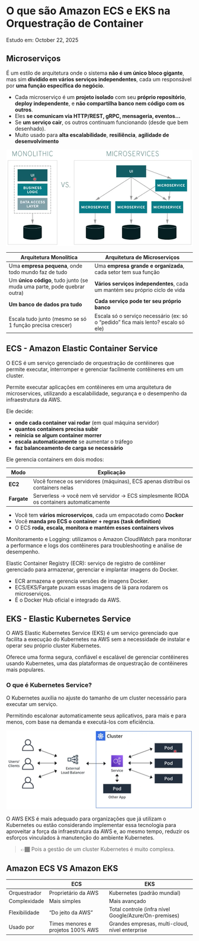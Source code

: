 # O que são Amazon ECS e EKS na Orquestração de Container

Estudo em: October 22, 2025

## Microserviços

É um estilo de arquitetura onde o sistema **não é um único bloco gigante**, mas sim **dividido em vários serviços independentes**, cada um responsável por **uma função específica do negócio**.

- Cada microserviço é um **projeto isolado** com seu **próprio repositório**, **deploy independente**, e **não compartilha banco nem código com os outros**.
- Eles **se comunicam via HTTP/REST, gRPC, mensageria, eventos…**
- Se **um serviço cair**, os outros continuam funcionando (desde que bem desenhado).
- Muito usado para **alta escalabilidade**, **resiliência**, **agilidade de desenvolvimento**

![image.png](image.png)

| Arquitetura Monolítica | Arquitetura de Microserviços |
| --- | --- |
| Uma **empresa pequena**, onde todo mundo faz de tudo | Uma **empresa grande e organizada**, cada setor tem sua função |
| Um **único código**, tudo junto (se muda uma parte, pode quebrar outra) | **Vários serviços independentes**, cada um mantém seu próprio ciclo de vida |
| **Um banco de dados pra tudo** | **Cada serviço pode ter seu próprio banco** |
| Escala tudo junto (mesmo se só 1 função precisa crescer) | Escala só o serviço necessário (ex: só o “pedido” fica mais lento? escalo só ele) |

## ECS - Amazon Elastic Container Service

O ECS é um serviço gerenciado de orquestração de contêineres que permite executar, interromper e gerenciar facilmente contêineres em um cluster.

Permite executar aplicações em contêineres em uma arquitetura de microservices, utilizando a escalabilidade, segurança e o desempenho da infraestrutura da AWS.

Ele decide:

- **onde cada container vai rodar** (em qual máquina servidor)
- **quantos containers precisa subir**
- **reinicia se algum container morrer**
- **escala automaticamente** se aumentar o tráfego
- **faz balanceamento de carga se necessário**

Ele gerencia containers em dois modos:

| Modo | Explicação |
| --- | --- |
| **EC2** | Você fornece os servidores (máquinas), ECS apenas distribui os containers nelas |
| **Fargate** | Serverless → você nem vê servidor → ECS simplesmente RODA os containers automaticamente |
- Você tem **vários microserviços**, cada um empacotado como **Docker**
- Você **manda pro ECS o container + regras (task definition)**
- O ECS **roda, escala, monitora e mantém esses containers vivos**

Monitoramento e Logging: utilizamos o Amazon CloudWatch para monitorar a performance e logs dos contêineres para troubleshooting e análise de desempenho.

Elastic Container Registry (ECR): serviço de registro de contêiner gerenciado para armazenar, gerenciar e implantar imagens do Docker.

- ECR armazena e gerencia versões de imagens Docker.
- ECS/EKS/Fargate puxam essas imagens de lá para rodarem os microserviços.
- É o Docker Hub oficial e integrado da AWS.

## EKS - Elastic Kubernetes Service

O AWS Elastic Kubernetes Service (EKS) é um serviço gerenciado que facilita a execução do Kubernetes na AWS sem a necessidade de instalar e operar seu próprio cluster Kubernetes.

Oferece uma forma segura, confiável e escalável de gerenciar contêineres usando Kubernetes, uma das plataformas de orquestração de contêineres mais populares.

### O que é Kubernetes Service?

O Kubernetes auxilia no ajuste do tamanho de um cluster necessário para executar um serviço.

Permitindo escalonar automaticamente seus aplicativos, para mais e para menos, com base na demanda e executá-los com eficiência.

![image.png](image%201.png)

O AWS EKS é mais adequado para organizações que já utilizam o Kubernetes ou estão considerando implementar essa tecnologia para aproveitar a força da infraestrutura da AWS e, ao mesmo tempo, reduzir os esforços vinculados à manutenção do ambiente Kubernetes.

> 👉🏾 Pois a gestão de um cluster Kubernetes é muito complexa.


## Amazon ECS VS Amazon EKS

|  | ECS | EKS |
| --- | --- | --- |
| Orquestrador | Proprietário da AWS | Kubernetes (padrão mundial) |
| Complexidade | Mais simples | Mais avançado |
| Flexibilidade | “Do jeito da AWS” | Total controle (infra nível Google/Azure/On-premises) |
| Usado por | Times menores e projetos 100% AWS | Grandes empresas, multi-cloud, nível enterprise |
